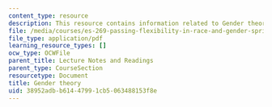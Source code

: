 ```yaml
---
content_type: resource
description: This resource contains information related to Gender theory.
file: /media/courses/es-269-passing-flexibility-in-race-and-gender-spring-2009/38952adbb61447991cb5063488153f8e_MITES_269S09_lec5_Class5.pdf
file_type: application/pdf
learning_resource_types: []
ocw_type: OCWFile
parent_title: Lecture Notes and Readings
parent_type: CourseSection
resourcetype: Document
title: Gender theory
uid: 38952adb-b614-4799-1cb5-063488153f8e
---
```


